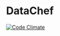 DataChef
========
[![Code Climate](https://codeclimate.com/github/cronin101/DataChef/badges/gpa.svg)](https://codeclimate.com/github/cronin101/DataChef)
